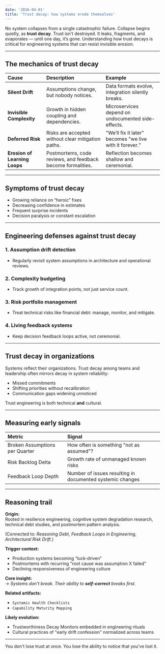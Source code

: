 ```yaml
---
date: '2016-04-01'
title: 'Trust decay: how systems erode themselves'
---
```


No system collapses from a single catastrophic failure. Collapse begins quietly, as **trust decay**.
Trust isn't destroyed. It leaks, fragments, and evaporates — until one day, it’s gone.
Understanding how trust decays is critical for engineering systems that can resist invisible erosion.

---

## The mechanics of trust decay

| Cause | Description | Example |
|:------|:------------|:--------|
| **Silent Drift** | Assumptions change, but nobody notices. | Data formats evolve, integration silently breaks. |
| **Invisible Complexity** | Growth in hidden coupling and dependencies. | Microservices depend on undocumented side-effects. |
| **Deferred Risk** | Risks are accepted without clear mitigation paths. | "We’ll fix it later" becomes "we live with it forever." |
| **Erosion of Learning Loops** | Postmortems, code reviews, and feedback become formalities. | Reflection becomes shallow and ceremonial. |

---

## Symptoms of trust decay

- Growing reliance on “heroic” fixes
- Decreasing confidence in estimates
- Frequent surprise incidents
- Decision paralysis or constant escalation

---

## Engineering defenses against trust decay

### 1. **Assumption drift detection**

- Regularly revisit system assumptions in architecture and operational reviews.

### 2. **Complexity budgeting**

- Track growth of integration points, not just service count.

### 3. **Risk portfolio management**

- Treat technical risks like financial debt: manage, monitor, and mitigate.

### 4. **Living feedback systems**

- Keep decision feedback loops active, not ceremonial.

---

## Trust decay in organizations

Systems reflect their organizations. Trust decay among teams and leadership often mirrors decay in system reliability:

- Missed commitments
- Shifting priorities without recalibration
- Communication gaps widening unnoticed

Trust engineering is both technical **and** cultural.

---

## Measuring early signals

| Metric | Signal |
|:-------|:-------|
| Broken Assumptions per Quarter | How often is something "not as assumed"? |
| Risk Backlog Delta | Growth rate of unmanaged known risks |
| Feedback Loop Depth | Number of issues resulting in documented systemic changes |

---

## Reasoning trail

**Origin:**  
Rooted in resilience engineering, cognitive system degradation research, technical debt studies, and postmortem pattern analysis.

(Connected to: *Reasoning Debt*, *Feedback Loops in Engineering*, *Architectural Risk Drift*.)

**Trigger context:**  
- Production systems becoming “luck-driven”
- Postmortems with recurring "root cause was assumption X failed"
- Declining responsiveness of engineering culture

**Core insight:**  
→ *Systems don't break. Their ability to **self-correct** breaks first.*

**Related artifacts:**  
- `Systemic Health Checklists`  
- `Capability Maturity Mapping`

**Likely evolution:**  
- Trustworthiness Decay Monitors embedded in engineering rituals
- Cultural practices of "early drift confession" normalized across teams

---

You don't lose trust at once. You lose the ability to notice that you’ve lost it.
